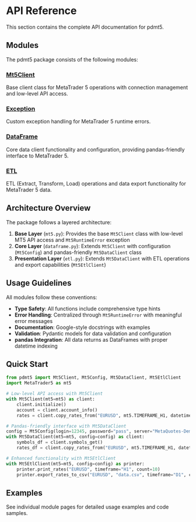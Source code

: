 # API Reference

This section contains the complete API documentation for pdmt5.

## Modules

The pdmt5 package consists of the following modules:

### [Mt5Client](mt5.md)
Base client class for MetaTrader 5 operations with connection management and low-level API access.

### [Exception](exception.md)
Custom exception handling for MetaTrader 5 runtime errors.

### [DataFrame](dataframe.md)
Core data client functionality and configuration, providing pandas-friendly interface to MetaTrader 5.

### [ETL](etl.md)
ETL (Extract, Transform, Load) operations and data export functionality for MetaTrader 5 data.

## Architecture Overview

The package follows a layered architecture:

1. **Base Layer** (`mt5.py`): Provides the base `Mt5Client` class with low-level MT5 API access and `Mt5RuntimeError` exception
2. **Core Layer** (`dataframe.py`): Extends `Mt5Client` with configuration (`Mt5Config`) and pandas-friendly `Mt5DataClient` class
3. **Presentation Layer** (`etl.py`): Extends `Mt5DataClient` with ETL operations and export capabilities (`Mt5EtlClient`)

## Usage Guidelines

All modules follow these conventions:

- **Type Safety**: All functions include comprehensive type hints
- **Error Handling**: Centralized through `Mt5RuntimeError` with meaningful error messages
- **Documentation**: Google-style docstrings with examples
- **Validation**: Pydantic models for data validation and configuration
- **pandas Integration**: All data returns as DataFrames with proper datetime indexing

## Quick Start

```python
from pdmt5 import Mt5Client, Mt5Config, Mt5DataClient, Mt5EtlClient
import MetaTrader5 as mt5

# Low-level API access with Mt5Client
with Mt5Client(mt5=mt5) as client:
    client.initialize()
    account = client.account_info()
    rates = client.copy_rates_from("EURUSD", mt5.TIMEFRAME_H1, datetime.now(), 100)

# Pandas-friendly interface with Mt5DataClient
config = Mt5Config(login=12345, password="pass", server="MetaQuotes-Demo")
with Mt5DataClient(mt5=mt5, config=config) as client:
    symbols_df = client.symbols_get()
    rates_df = client.copy_rates_from("EURUSD", mt5.TIMEFRAME_H1, datetime.now(), 100)

# Enhanced functionality with Mt5EtlClient
with Mt5EtlClient(mt5=mt5, config=config) as printer:
    printer.print_rates("EURUSD", timeframe="H1", count=10)
    printer.export_rates_to_csv("EURUSD", "data.csv", timeframe="D1", count=100)
```

## Examples

See individual module pages for detailed usage examples and code samples.
